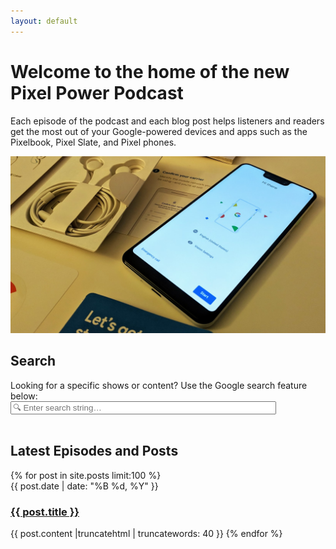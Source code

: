 ```yaml
---
layout: default
---
```


# Welcome to the home of the new Pixel Power Podcast

Each episode of the podcast and each blog post helps listeners and readers get the most out of your Google-powered devices and apps such as the Pixelbook, Pixel Slate, and Pixel phones.

![OG Pixel Phone](/images/design/og-pixel.jpg)

<h2>Search</h2>
Looking for a specific shows or content? Use the Google search feature below:

<form method="get" action="http://www.google.com/search" target="_blank">
<input type="hidden" name="sitesearch" value="pixelpowerpodcast.com" width="500px" />
<input type="text" name="q" size="50" maxlength="255" placeholder="🔍 Enter search string… " />
</form>
<br>

<h2>Latest Episodes and Posts</h2>
{% for post in site.posts limit:100 %}
<li style='list-style-type: none;'>
{{ post.date | date: "%B %d, %Y" }}<br>
<h3><a href="{{ post.url }}">{{ post.title }}</a></h3>
{{ post.content |truncatehtml | truncatewords: 40 }}
{% endfor %}
